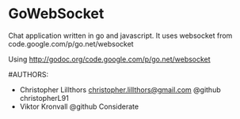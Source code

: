 GoWebSocket
============

Chat application written in go and javascript. It uses websocket from code.google.com/p/go.net/websocket

Using http://godoc.org/code.google.com/p/go.net/websocket

#AUTHORS:

- Christopher Lillthors christopher.lillthors@gmail.com @github christopherL91
- Viktor Kronvall @github Considerate
